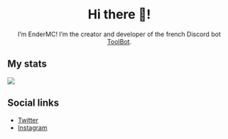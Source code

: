<h1 align="center">Hi there 👋!</h1>

<!--
**endermctv/endermctv** is a ✨ _special_ ✨ repository because its `README.md` (this file) appears on your GitHub profile.

Here are some ideas to get you started:

- 🔭 I’m currently working on ...
- 🌱 I’m currently learning ...
- 👯 I’m looking to collaborate on ...
- 🤔 I’m looking for help with ...
- 💬 Ask me about ...
- 📫 How to reach me: ...
- 😄 Pronouns: ...
- ⚡ Fun fact: ...
-->

<p align="center">I’m EnderMC! I’m the creator and developer of the french Discord bot <a href="https://github.com/ToolBotDiscord">ToolBot</a>.</p>

## My stats

![](https://github-readme-stats.vercel.app/api?username=endermctv&theme=dark&show_icons=true)

## Social links

- [Twitter](https://twitter.com/EnderMCtv)
- [Instagram](https://instagram.com/endermctv)
